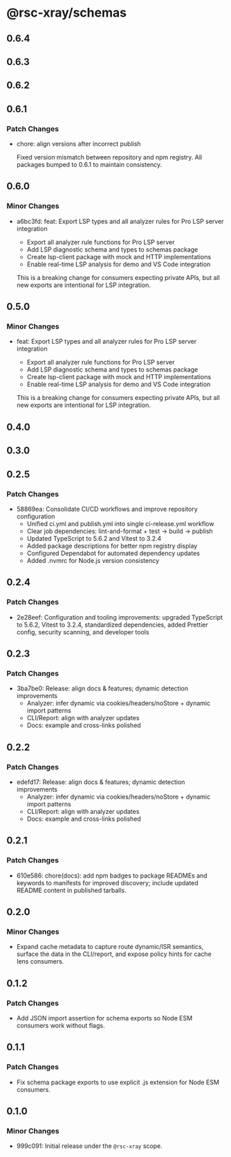 # @rsc-xray/schemas

## 0.6.4

## 0.6.3

## 0.6.2

## 0.6.1

### Patch Changes

- chore: align versions after incorrect publish

  Fixed version mismatch between repository and npm registry.
  All packages bumped to 0.6.1 to maintain consistency.

## 0.6.0

### Minor Changes

- a6bc3fd: feat: Export LSP types and all analyzer rules for Pro LSP server integration
  - Export all analyzer rule functions for Pro LSP server
  - Add LSP diagnostic schema and types to schemas package
  - Create lsp-client package with mock and HTTP implementations
  - Enable real-time LSP analysis for demo and VS Code integration

  This is a breaking change for consumers expecting private APIs, but all new exports are intentional for LSP integration.

## 0.5.0

### Minor Changes

- feat: Export LSP types and all analyzer rules for Pro LSP server integration
  - Export all analyzer rule functions for Pro LSP server
  - Add LSP diagnostic schema and types to schemas package
  - Create lsp-client package with mock and HTTP implementations
  - Enable real-time LSP analysis for demo and VS Code integration

  This is a breaking change for consumers expecting private APIs, but all new exports are intentional for LSP integration.

## 0.4.0

## 0.3.0

## 0.2.5

### Patch Changes

- 58869ea: Consolidate CI/CD workflows and improve repository configuration
  - Unified ci.yml and publish.yml into single ci-release.yml workflow
  - Clear job dependencies: lint-and-format + test → build → publish
  - Updated TypeScript to 5.6.2 and Vitest to 3.2.4
  - Added package descriptions for better npm registry display
  - Configured Dependabot for automated dependency updates
  - Added .nvmrc for Node.js version consistency

## 0.2.4

### Patch Changes

- 2e28eef: Configuration and tooling improvements: upgraded TypeScript to 5.6.2, Vitest to 3.2.4, standardized dependencies, added Prettier config, security scanning, and developer tools

## 0.2.3

### Patch Changes

- 3ba7be0: Release: align docs & features; dynamic detection improvements
  - Analyzer: infer dynamic via cookies/headers/noStore + dynamic import patterns
  - CLI/Report: align with analyzer updates
  - Docs: example and cross-links polished

## 0.2.2

### Patch Changes

- edefd17: Release: align docs & features; dynamic detection improvements
  - Analyzer: infer dynamic via cookies/headers/noStore + dynamic import patterns
  - CLI/Report: align with analyzer updates
  - Docs: example and cross-links polished

## 0.2.1

### Patch Changes

- 610e586: chore(docs): add npm badges to package READMEs and keywords to manifests for improved discovery; include updated README content in published tarballs.

## 0.2.0

### Minor Changes

- Expand cache metadata to capture route dynamic/ISR semantics, surface the data in the CLI/report, and expose policy hints for cache lens consumers.

## 0.1.2

### Patch Changes

- Add JSON import assertion for schema exports so Node ESM consumers work without flags.

## 0.1.1

### Patch Changes

- Fix schema package exports to use explicit .js extension for Node ESM consumers.

## 0.1.0

### Minor Changes

- 999c091: Initial release under the `@rsc-xray` scope.
